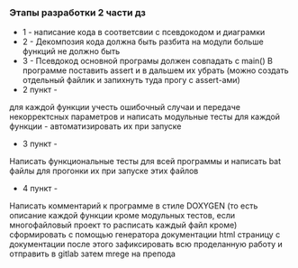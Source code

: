 ### Этапы разработки 2 части дз
- 1 - написание кода в соответсвии с псевдокодом и диаграмки
- 2 - Декомпозия кода должна быть разбита на модули больше функций не должно быть
- 3 - Псевдокод основной програмы должен совпадать с main()
В программе поставить assert и в дальшем их убрать (можно создать отдельный файлик и запихнуть туда прогу с assert-ами)
- 2 пункт -

для каждой функции учесть ошибочный случаи и передаче некорректсных параметров и написать модульные тесты для каждой функции - автоматизировать их при запуске
- 3 пункт -

Написать функциональные тесты для всей программы и написать bat файлы для прогонки их при запуске этих файлов
- 4 пункт -

Написать комментарий к программе в стиле DOXYGEN (то есть описание каждой функции кроме модульных тестов, если многофайловый проект то расписать каждый файл кроме) сформировать с помощью генератора документации html страницу с документации
после этого зафиксировать всю проделанную работу и отправить в gitlab затем mrege на препода